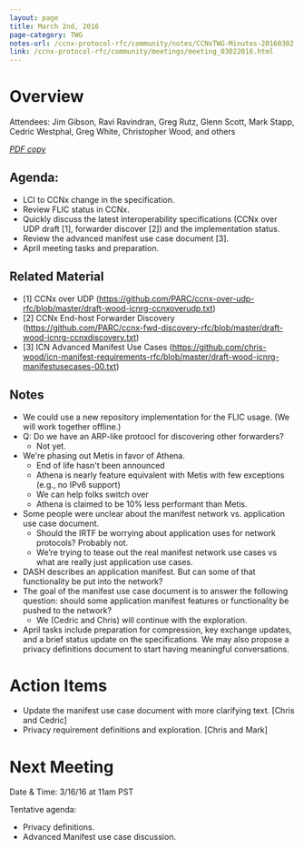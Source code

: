 ```yaml
---
layout: page
title: March 2nd, 2016
page-category: TWG
notes-url: /ccnx-protocol-rfc/community/notes/CCNxTWG-Minutes-20160302.pdf
link: /ccnx-protocol-rfc/community/meetings/meeting_03022016.html
---
```


# Overview

Attendees: Jim Gibson, Ravi Ravindran, Greg Rutz, Glenn Scott, Mark Stapp, Cedric Westphal, Greg White, Christopher Wood, and others

[*PDF copy*](/ccnx-protocol-rfc/community/notes/CCNxTWG-Minutes-20160302.pdf)

## Agenda:

- LCI to CCNx change in the specification.
- Review FLIC status in CCNx.
- Quickly discuss the latest interoperability specifications (CCNx over UDP draft [1], forwarder discover [2]) and the implementation status.
- Review the advanced manifest use case document [3].
- April meeting tasks and preparation.

## Related Material

- [1] CCNx over UDP (https://github.com/PARC/ccnx-over-udp-rfc/blob/master/draft-wood-icnrg-ccnxoverudp.txt)
- [2] CCNx End-host Forwarder Discovery (https://github.com/PARC/ccnx-fwd-discovery-rfc/blob/master/draft-wood-icnrg-ccnxdiscovery.txt)
- [3] ICN Advanced Manifest Use Cases (https://github.com/chris-wood/icn-manifest-requirements-rfc/blob/master/draft-wood-icnrg-manifestusecases-00.txt)

## Notes

- We could use a new repository implementation for the FLIC usage. (We will work together offline.)
- Q: Do we have an ARP-like protoocl for discovering other forwarders?
    - Not yet.
- We're phasing out Metis in favor of Athena.
    - End of life hasn't been announced
    - Athena is nearly feature equivalent with Metis with few exceptions (e.g., no IPv6 support)
    - We can help folks switch over
    - Athena is claimed to be 10% less performant than Metis.
- Some people were unclear about the manifest network vs. application use case document.
    - Should the IRTF be worrying about application uses for network protocols? Probably not.
    - We’re trying to tease out the real manifest network use cases vs what are really just application use cases.
- DASH describes an application manifest. But can some of that functionality be put into the network?
- The goal of the manifest use case document is to answer the following question: should some application manifest features or functionality be pushed to the network?
    - We (Cedric and Chris) will continue with the exploration.
- April tasks include preparation for compression, key exchange updates, and a brief status update on the specifications. We may also propose a privacy definitions document to start having meaningful conversations.

# Action Items

- Update the manifest use case document with more clarifying text. [Chris and Cedric]
- Privacy requirement definitions and exploration. [Chris and Mark]

# Next Meeting

Date & Time: 3/16/16 at 11am PST

Tentative agenda:

- Privacy definitions.
- Advanced Manifest use case discussion.
